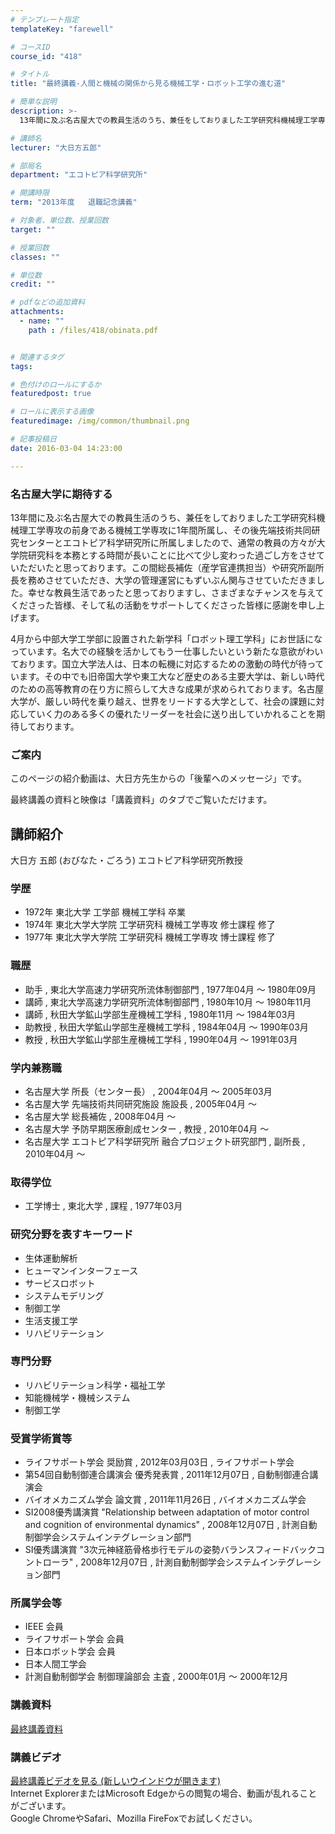 ```yaml
---
# テンプレート指定
templateKey: "farewell"

# コースID
course_id: "418"

# タイトル
title: "最終講義-人間と機械の関係から見る機械工学・ロボット工学の進む道"

# 簡単な説明
description: >-
  13年間に及ぶ名古屋大での教員生活のうち、兼任をしておりました工学研究科機械理工学専攻の前身である機械工学専攻に1年間所属し、その後先端技術共同研究センターとエコトピア科学研究所に所属しましたので...

# 講師名
lecturer: "大日方五郎"

# 部局名
department: "エコトピア科学研究所"

# 開講時限
term: "2013年度	退職記念講義"

# 対象者、単位数、授業回数
target: ""

# 授業回数
classes: ""

# 単位数
credit: ""

# pdfなどの追加資料
attachments: 
  - name: "" 
    path : /files/418/obinata.pdf


# 関連するタグ
tags:

# 色付けのロールにするか
featuredpost: true

# ロールに表示する画像
featuredimage: /img/common/thumbnail.png

# 記事投稿日
date: 2016-03-04 14:23:00

---
```

### 名古屋大学に期待する

13年間に及ぶ名古屋大での教員生活のうち、兼任をしておりました工学研究科機械理工学専攻の前身である機械工学専攻に1年間所属し、その後先端技術共同研究センターとエコトピア科学研究所に所属しましたので、通常の教員の方々が大学院研究科を本務とする時間が長いことに比べて少し変わった過ごし方をさせていただいたと思っております。この間総長補佐（産学官連携担当）や研究所副所長を務めさせていただき、大学の管理運営にもずいぶん関与させていただきました。幸せな教員生活であったと思っておりますし、さまざまなチャンスを与えてくださった皆様、そして私の活動をサポートしてくださった皆様に感謝を申し上げます。 

4月から中部大学工学部に設置された新学科「ロボット理工学科」にお世話になっています。名大での経験を活かしてもう一仕事したいという新たな意欲がわいております。国立大学法人は、日本の転機に対応するための激動の時代が待っています。その中でも旧帝国大学や東工大など歴史のある主要大学は、新しい時代のための高等教育の在り方に照らして大きな成果が求められております。名古屋大学が、厳しい時代を乗り越え、世界をリードする大学として、社会の課題に対応していく力のある多くの優れたリーダーを社会に送り出していかれることを期待しております。 

### ご案内

このページの紹介動画は、大日方先生からの「後輩へのメッセージ」です。

最終講義の資料と映像は「講義資料」のタブでご覧いただけます。
## 講師紹介

大日方 五郎 (おびなた・ごろう) エコトピア科学研究所教授 

### 学歴

  * 1972年 東北大学 工学部 機械工学科 卒業
  * 1974年 東北大学大学院 工学研究科 機械工学専攻 修士課程 修了
  * 1977年 東北大学大学院 工学研究科 機械工学専攻 博士課程 修了

### 職歴

  * 助手 , 東北大学高速力学研究所流体制御部門 , 1977年04月 〜 1980年09月
  * 講師 , 東北大学高速力学研究所流体制御部門 , 1980年10月 〜 1980年11月
  * 講師 , 秋田大学鉱山学部生産機械工学科 , 1980年11月 〜 1984年03月
  * 助教授 , 秋田大学鉱山学部生産機械工学科 , 1984年04月 〜 1990年03月
  * 教授 , 秋田大学鉱山学部生産機械工学科 , 1990年04月 〜 1991年03月

### 学内兼務職

  * 名古屋大学 所長（センター長） , 2004年04月 〜 2005年03月
  * 名古屋大学 先端技術共同研究施設 施設長 , 2005年04月 〜
  * 名古屋大学 総長補佐 , 2008年04月 〜 
  * 名古屋大学 予防早期医療創成センター , 教授 , 2010年04月 〜 
  * 名古屋大学 エコトピア科学研究所 融合プロジェクト研究部門 , 副所長 , 2010年04月 〜 

### 取得学位

  * 工学博士 , 東北大学 , 課程 , 1977年03月

### 研究分野を表すキーワード

  * 生体運動解析
  * ヒューマンインターフェース
  * サービスロボット
  * システムモデリング
  * 制御工学
  * 生活支援工学
  * リハビリテーション

### 専門分野

  * リハビリテーション科学・福祉工学
  * 知能機械学・機械システム
  * 制御工学

### 受賞学術賞等

  * ライフサポート学会 奨励賞 , 2012年03月03日 , ライフサポート学会
  * 第54回自動制御連合講演会 優秀発表賞 , 2011年12月07日 , 自動制御連合講演会
  * バイオメカニズム学会 論文賞 , 2011年11月26日 , バイオメカニズム学会
  * SI2008優秀講演賞 "Relationship between adaptation of motor control and cognition of environmental dynamics" , 2008年12月07日 , 計測自動制御学会システムインテグレーション部門
  * SI優秀講演賞 "3次元神経筋骨格歩行モデルの姿勢バランスフィードバックコントローラ" , 2008年12月07日 , 計測自動制御学会システムインテグレーション部門

### 所属学会等

  * IEEE 会員 
  * ライフサポート学会 会員 
  * 日本ロボット学会 会員
  * 日本人間工学会
  * 計測自動制御学会 制御理論部会 主査 , 2000年01月 〜 2000年12月
### 講義資料


[最終講義資料](/files/418/obinata.pdf) 

### 講義ビデオ


[ 最終講義ビデオを見る (新しいウインドウが開きます)](http://nuvideo.media.nagoya-u.ac.jp/embed/5096b48ada9eef8868aa72c5889a7c5fd681d2f1)  
Internet ExplorerまたはMicrosoft Edgeからの閲覧の場合、動画が乱れることがございます。  
Google ChromeやSafari、Mozilla FireFoxでお試しください。 

